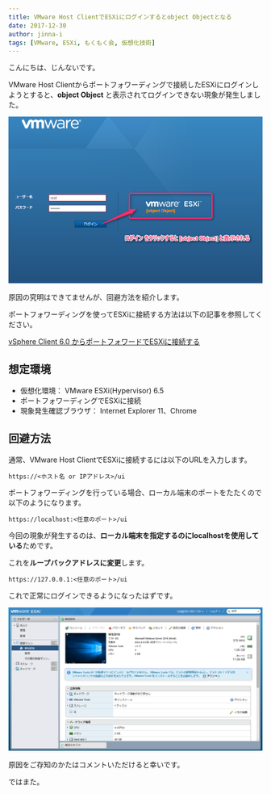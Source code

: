 ```yaml
---
title: VMware Host ClientでESXiにログインするとobject Objectとなる
date: 2017-12-30
author: jinna-i
tags: [VMware, ESXi, もくもく会, 仮想化技術]
---
```


こんにちは、じんないです。

VMware Host Clientからポートフォワーディングで接続したESXiにログインしようとすると、**object Object** と表示されてログインできない現象が発生しました。

![](images/vmware-host-client-object-object-1.png)

原因の究明はできてませんが、回避方法を紹介します。

ポートフォワーディングを使ってESXiに接続する方法は以下の記事を参照してください。

[vSphere Client 6.0 からポートフォワードでESXiに接続する](https://mseeeen.msen.jp/connect-to-esxi-with-port-forwarding/)

## 想定環境

* 仮想化環境： VMware ESXi(Hypervisor) 6.5
* ポートフォワーディングでESXiに接続
* 現象発生確認ブラウザ： Internet Explorer 11、Chrome

## 回避方法

通常、VMware Host ClientでESXiに接続するには以下のURLを入力します。

`https://<ホスト名 or IPアドレス>/ui`

ポートフォワーディングを行っている場合、ローカル端末のポートをたたくので以下のようになります。

`https://localhost:<任意のポート>/ui`

今回の現象が発生するのは、**ローカル端末を指定するのにlocalhostを使用している**ためです。

これを**ループバックアドレスに変更**します。

`https://127.0.0.1:<任意のポート>/ui`

これで正常にログインできるようになったはずです。

![](images/vmware-host-client-object-object-2.png)

原因をご存知のかたはコメントいただけると幸いです。

ではまた。